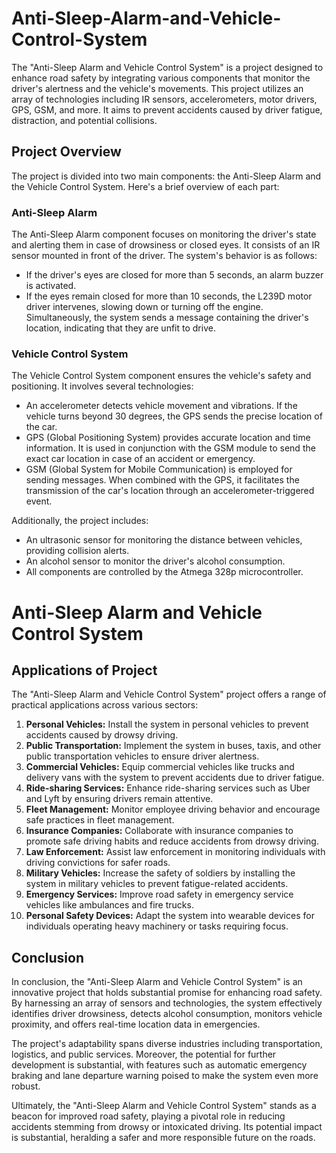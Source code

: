 # Anti-Sleep-Alarm-and-Vehicle-Control-System

The "Anti-Sleep Alarm and Vehicle Control System" is a project designed to enhance road safety by integrating various components that monitor the driver's alertness and the vehicle's movements. This project utilizes an array of technologies including IR sensors, accelerometers, motor drivers, GPS, GSM, and more. It aims to prevent accidents caused by driver fatigue, distraction, and potential collisions.

## Project Overview

The project is divided into two main components: the Anti-Sleep Alarm and the Vehicle Control System. Here's a brief overview of each part:

### Anti-Sleep Alarm

The Anti-Sleep Alarm component focuses on monitoring the driver's state and alerting them in case of drowsiness or closed eyes. It consists of an IR sensor mounted in front of the driver. The system's behavior is as follows:

- If the driver's eyes are closed for more than 5 seconds, an alarm buzzer is activated.
- If the eyes remain closed for more than 10 seconds, the L239D motor driver intervenes, slowing down or turning off the engine. Simultaneously, the system sends a message containing the driver's location, indicating that they are unfit to drive.

### Vehicle Control System

The Vehicle Control System component ensures the vehicle's safety and positioning. It involves several technologies:

- An accelerometer detects vehicle movement and vibrations. If the vehicle turns beyond 30 degrees, the GPS sends the precise location of the car.
- GPS (Global Positioning System) provides accurate location and time information. It is used in conjunction with the GSM module to send the exact car location in case of an accident or emergency.
- GSM (Global System for Mobile Communication) is employed for sending messages. When combined with the GPS, it facilitates the transmission of the car's location through an accelerometer-triggered event.

Additionally, the project includes:

- An ultrasonic sensor for monitoring the distance between vehicles, providing collision alerts.
- An alcohol sensor to monitor the driver's alcohol consumption.
- All components are controlled by the Atmega 328p microcontroller.
# Anti-Sleep Alarm and Vehicle Control System


## Applications of Project

The "Anti-Sleep Alarm and Vehicle Control System" project offers a range of practical applications across various sectors:

1. **Personal Vehicles:** Install the system in personal vehicles to prevent accidents caused by drowsy driving.
2. **Public Transportation:** Implement the system in buses, taxis, and other public transportation vehicles to ensure driver alertness.
3. **Commercial Vehicles:** Equip commercial vehicles like trucks and delivery vans with the system to prevent accidents due to driver fatigue.
4. **Ride-sharing Services:** Enhance ride-sharing services such as Uber and Lyft by ensuring drivers remain attentive.
5. **Fleet Management:** Monitor employee driving behavior and encourage safe practices in fleet management.
6. **Insurance Companies:** Collaborate with insurance companies to promote safe driving habits and reduce accidents from drowsy driving.
7. **Law Enforcement:** Assist law enforcement in monitoring individuals with driving convictions for safer roads.
8. **Military Vehicles:** Increase the safety of soldiers by installing the system in military vehicles to prevent fatigue-related accidents.
9. **Emergency Services:** Improve road safety in emergency service vehicles like ambulances and fire trucks.
10. **Personal Safety Devices:** Adapt the system into wearable devices for individuals operating heavy machinery or tasks requiring focus.

## Conclusion

In conclusion, the "Anti-Sleep Alarm and Vehicle Control System" is an innovative project that holds substantial promise for enhancing road safety. By harnessing an array of sensors and technologies, the system effectively identifies driver drowsiness, detects alcohol consumption, monitors vehicle proximity, and offers real-time location data in emergencies.

The project's adaptability spans diverse industries including transportation, logistics, and public services. Moreover, the potential for further development is substantial, with features such as automatic emergency braking and lane departure warning poised to make the system even more robust.

Ultimately, the "Anti-Sleep Alarm and Vehicle Control System" stands as a beacon for improved road safety, playing a pivotal role in reducing accidents stemming from drowsy or intoxicated driving. Its potential impact is substantial, heralding a safer and more responsible future on the roads.



